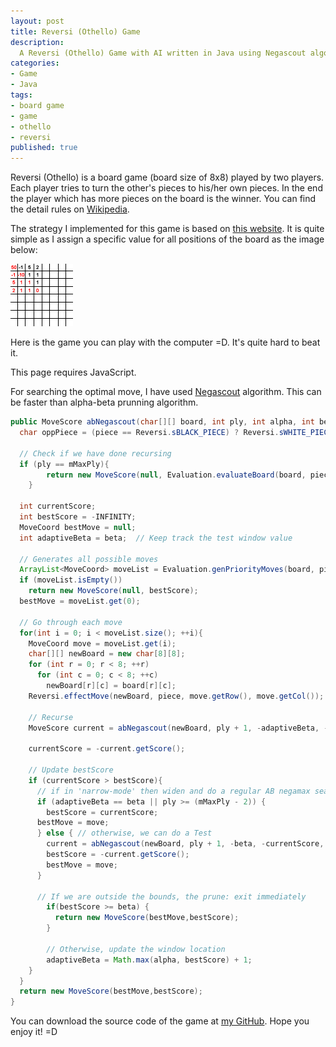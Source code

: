 ```yaml
---
layout: post
title: Reversi (Othello) Game
description:
  A Reversi (Othello) Game with AI written in Java using Negascout algorithm. Reversi (Othello) is a board game (board size of 8x8) played by two players.
categories:
- Game
- Java
tags:
- board game
- game
- othello
- reversi
published: true
---
```


Reversi (Othello) is a board game (board size of 8x8) played by two players. Each player tries to turn the other's pieces to his/her own pieces. In the end the player which has more pieces on the board is the winner. You can find the detail rules on [Wikipedia][ReversiWikipedia].

The strategy I implemented for this game is based on [this website][ReversiBasicStrategy]. It is quite simple as I assign a specific value for all positions of the board as the image below:

![Board value](/images/board6.gif)

Here is the game you can play with the computer =D. It's quite hard to beat it.

<script type="text/javascript" src="http://www.java.com/js/deployJava.js"></script>
<script type="text/javascript">
  var attributes = {code:'com.luugiathuy.games.reversi.ReversiApplet.class',width:560, height:500};var parameters = {jnlp_href:'http://luugiathuy.com/projects/games/reversi/Reversi.jnlp'};var version = '1.6';deployJava.runApplet(attributes, parameters, version);
</script>
<noscript>This page requires JavaScript.</noscript>
<script type="text/javascript" src="http://www.oracle.com/ocom/groups/systemobject/@mktg_admin/documents/systemobject/s_code_download.js" language="JavaScript"></script><script type="text/javascript" src="http://www.oracle.com/ocom/groups/systemobject/@mktg_admin/documents/systemobject/s_code.js" language="JavaScript">
</script>
<script type="text/javascript" language="javascript">
  var s_code = s.t();
  if (s_code) document.write(s_code);
</script>

For searching the optimal move, I have used [Negascout][NegascoutWikipedia] algorithm. This can be faster than alpha-beta prunning algorithm.

```java
public MoveScore abNegascout(char[][] board, int ply, int alpha, int beta, char piece) {
  char oppPiece = (piece == Reversi.sBLACK_PIECE) ? Reversi.sWHITE_PIECE : Reversi.sBLACK_PIECE;

  // Check if we have done recursing
  if (ply == mMaxPly){
        return new MoveScore(null, Evaluation.evaluateBoard(board, piece, oppPiece));
    }

  int currentScore;
  int bestScore = -INFINITY;
  MoveCoord bestMove = null;
  int adaptiveBeta = beta;  // Keep track the test window value

  // Generates all possible moves
  ArrayList<MoveCoord> moveList = Evaluation.genPriorityMoves(board, piece);
  if (moveList.isEmpty())
    return new MoveScore(null, bestScore);
  bestMove = moveList.get(0);

  // Go through each move
  for(int i = 0; i < moveList.size(); ++i){
    MoveCoord move = moveList.get(i);
    char[][] newBoard = new char[8][8];
    for (int r = 0; r < 8; ++r)
      for (int c = 0; c < 8; ++c)
        newBoard[r][c] = board[r][c];
    Reversi.effectMove(newBoard, piece, move.getRow(), move.getCol());

    // Recurse
    MoveScore current = abNegascout(newBoard, ply + 1, -adaptiveBeta, -Math.max(alpha,bestScore), oppPiece);

    currentScore = -current.getScore();

    // Update bestScore
    if (currentScore > bestScore){
      // if in 'narrow-mode' then widen and do a regular AB negamax search
      if (adaptiveBeta == beta || ply >= (mMaxPly - 2)) {
        bestScore = currentScore;
      bestMove = move;
      } else { // otherwise, we can do a Test
        current = abNegascout(newBoard, ply + 1, -beta, -currentScore, oppPiece);
        bestScore = -current.getScore();
        bestMove = move;
      }

      // If we are outside the bounds, the prune: exit immediately
        if(bestScore >= beta) {
          return new MoveScore(bestMove,bestScore);
        }

        // Otherwise, update the window location
        adaptiveBeta = Math.max(alpha, bestScore) + 1;
    }
  }
  return new MoveScore(bestMove,bestScore);
}
```

You can download the source code of the game at [my GitHub][ReversiGitHub]. Hope you enjoy it! =D

[ReversiWikipedia]: http://en.wikipedia.org/wiki/Reversi/Othello
[ReversiBasicStrategy]: http://www.site-constructor.com/othello/Present/Basic_Strategy.html
[NegascoutWikipedia]: http://en.wikipedia.org/wiki/Negascout
[ReversiGitHub]: https://github.com/luugiathuy/ReversiGame
